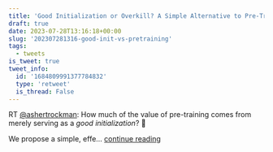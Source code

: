 ```yaml
---
title: 'Good Initialization or Overkill? A Simple Alternative to Pre-Training'
draft: true
date: 2023-07-28T13:16:18+00:00
slug: '202307281316-good-init-vs-pretraining'
tags:
  - tweets
is_tweet: true
tweet_info:
  id: '1684809991377784832'
  type: 'retweet'
  is_thread: False
---
```




RT [@ashertrockman](https://x.com/ashertrockman): How much of the value of pre-training comes from merely serving as a *good initialization*? 🤔

We propose a simple, effe… [continue reading](https://x.com/sytelus/status/1684809991377784832)

